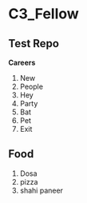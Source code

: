 # C3_Fellow
## Test Repo
**Careers**
1. New
2. People
3. Hey
4. Party
4. Bat
5. Pet
6. Exit

## Food
1. Dosa
2. pizza
3. shahi paneer 
